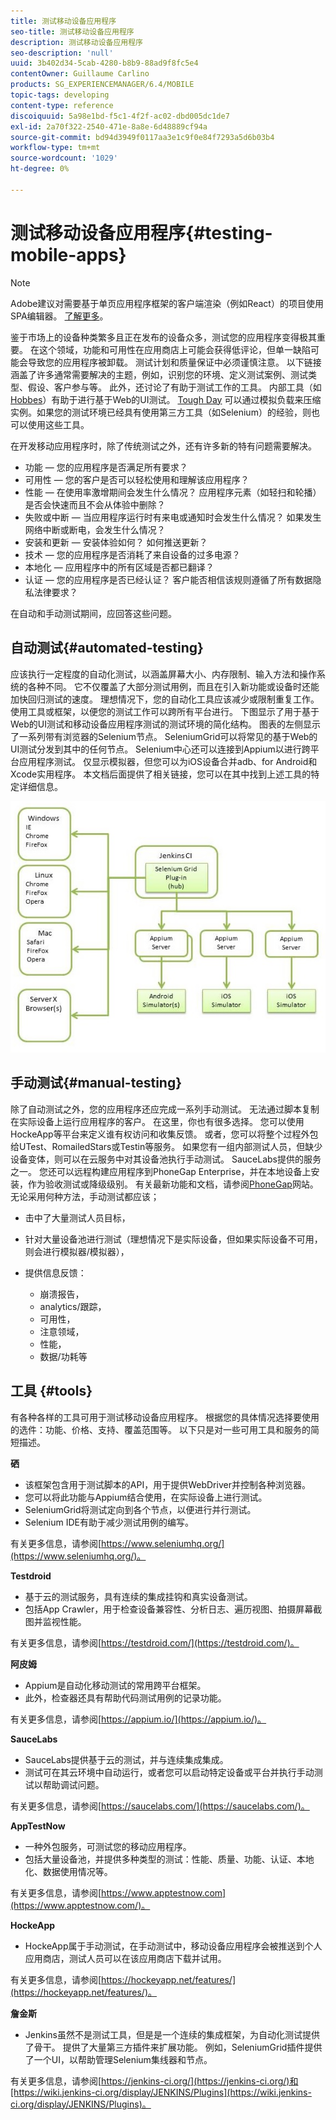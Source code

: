 ```yaml
---
title: 测试移动设备应用程序
seo-title: 测试移动设备应用程序
description: 测试移动设备应用程序
seo-description: 'null'
uuid: 3b402d34-5cab-4280-b8b9-88ad9f8fc5e4
contentOwner: Guillaume Carlino
products: SG_EXPERIENCEMANAGER/6.4/MOBILE
topic-tags: developing
content-type: reference
discoiquuid: 5a98e1bd-f5c1-4f2f-ac02-dbd005dc1de7
exl-id: 2a70f322-2540-471e-8a8e-6d48889cf94a
source-git-commit: bd94d3949f0117aa3e1c9f0e84f7293a5d6b03b4
workflow-type: tm+mt
source-wordcount: '1029'
ht-degree: 0%

---
```


# 测试移动设备应用程序{#testing-mobile-apps}

>[!NOTE]
>
>Adobe建议对需要基于单页应用程序框架的客户端渲染（例如React）的项目使用SPA编辑器。 [了解更多](/help/sites-developing/spa-overview.md)。

鉴于市场上的设备种类繁多且正在发布的设备众多，测试您的应用程序变得极其重要。 在这个领域，功能和可用性在应用商店上可能会获得低评论，但单一缺陷可能会导致您的应用程序被卸载。 测试计划和质量保证中必须谨慎注意。 以下链接涵盖了许多通常需要解决的主题，例如，识别您的环境、定义测试案例、测试类型、假设、客户参与等。 此外，还讨论了有助于测试工作的工具。 内部工具（如[Hobbes](/help/sites-developing/hobbes.md)）有助于进行基于Web的UI测试。 [Tough Day](/help/sites-developing/tough-day.md) 可以通过模拟负载来压缩实例。如果您的测试环境已经具有使用第三方工具（如Selenium）的经验，则也可以使用这些工具。

在开发移动应用程序时，除了传统测试之外，还有许多新的特有问题需要解决。

* 功能 — 您的应用程序是否满足所有要求？
* 可用性 — 您的客户是否可以轻松使用和理解该应用程序？
* 性能 — 在使用率激增期间会发生什么情况？ 应用程序元素（如轻扫和轮播）是否会快速而且不会从体验中删除？
* 失败或中断 — 当应用程序运行时有来电或通知时会发生什么情况？ 如果发生网络中断或断电，会发生什么情况？
* 安装和更新 — 安装体验如何？ 如何推送更新？
* 技术 — 您的应用程序是否消耗了来自设备的过多电源？
* 本地化 — 应用程序中的所有区域是否都已翻译？
* 认证 — 您的应用程序是否已经认证？ 客户能否相信该规则遵循了所有数据隐私法律要求？

在自动和手动测试期间，应回答这些问题。

## 自动测试{#automated-testing}

应该执行一定程度的自动化测试，以涵盖屏幕大小、内存限制、输入方法和操作系统的各种不同。 它不仅覆盖了大部分测试用例，而且在引入新功能或设备时还能加快回归测试的速度。 理想情况下，您的自动化工具应该减少或限制重复工作。 使用工具或框架，以便您的测试工作可以跨所有平台进行。 下图显示了用于基于Web的UI测试和移动设备应用程序测试的测试环境的简化结构。 图表的左侧显示了一系列带有浏览器的Selenium节点。 SeleniumGrid可以将常见的基于Web的UI测试分发到其中的任何节点。 Selenium中心还可以连接到Appium以进行跨平台应用程序测试。 仅显示模拟器，但您可以为iOS设备合并adb、for Android和Xcode实用程序。 本文档后面提供了相关链接，您可以在其中找到上述工具的特定详细信息。

![chlimage_1](assets/chlimage_1.jpeg)

## 手动测试{#manual-testing}

除了自动测试之外，您的应用程序还应完成一系列手动测试。 无法通过脚本复制在实际设备上运行应用程序的客户。 在这里，你也有很多选择。 您可以使用HockeApp等平台来定义谁有权访问和收集反馈。 或者，您可以将整个过程外包给UTest、RomailedStars或Testin等服务。 如果您有一组内部测试人员，但缺少设备变体，则可以在云服务中对其设备池执行手动测试。 SauceLabs提供的服务之一。 您还可以远程构建应用程序到PhoneGap Enterprise，并在本地设备上安装，作为验收测试或降级级别。 有关最新功能和文档，请参阅[PhoneGap](https://phonegap.com/)网站。 无论采用何种方法，手动测试都应该；

* 击中了大量测试人员目标，
* 针对大量设备池进行测试（理想情况下是实际设备，但如果实际设备不可用，则会进行模拟器/模拟器），
* 提供信息反馈：

   * 崩溃报告，
   * analytics/跟踪，
   * 可用性，
   * 注意领域，
   * 性能，
   * 数据/功耗等

## 工具 {#tools}

有各种各样的工具可用于测试移动设备应用程序。 根据您的具体情况选择要使用的选件：功能、价格、支持、覆盖范围等。 以下只是对一些可用工具和服务的简短描述。

**硒**

* 该框架包含用于测试脚本的API，用于提供WebDriver并控制各种浏览器。
* 您可以将此功能与Appium结合使用，在实际设备上进行测试。
* SeleniumGrid将测试定向到各个节点，以便进行并行测试。
* Selenium IDE有助于减少测试用例的编写。

有关更多信息，请参阅[https://www.seleniumhq.org/](https://www.seleniumhq.org/)。

**Testdroid**

* 基于云的测试服务，具有连续的集成挂钩和真实设备测试。
* 包括App Crawler，用于检查设备兼容性、分析日志、遍历视图、拍摄屏幕截图并监视性能。

有关更多信息，请参阅[https://testdroid.com/](https://testdroid.com/)。

**阿皮姆**

* Appium是自动化移动测试的常用跨平台框架。
* 此外，检查器还具有帮助代码测试用例的记录功能。

有关更多信息，请参阅[https://appium.io/](https://appium.io/)。

**SauceLabs**

* SauceLabs提供基于云的测试，并与连续集成集成。
* 测试可在其云环境中自动运行，或者您可以启动特定设备或平台并执行手动测试以帮助调试问题。

有关更多信息，请参阅[https://saucelabs.com/](https://saucelabs.com/)。

**AppTestNow**

* 一种外包服务，可测试您的移动应用程序。
* 包括大量设备池，并提供多种类型的测试：性能、质量、功能、认证、本地化、数据使用情况等。

有关更多信息，请参阅[https://www.apptestnow.com](https://www.apptestnow.com/)。

**HockeApp**

* HockeApp属于手动测试，在手动测试中，移动设备应用程序会被推送到个人应用商店，测试人员可以在该应用商店下载并试用。

有关更多信息，请参阅[https://hockeyapp.net/features/](https://hockeyapp.net/features/)。

**詹金斯**

* Jenkins虽然不是测试工具，但是是一个连续的集成框架，为自动化测试提供了骨干。 提供了大量第三方插件来扩展功能。 例如，SeleniumGrid插件提供了一个UI，以帮助管理Selenium集线器和节点。

有关更多信息，请参阅[https://jenkins-ci.org/](https://jenkins-ci.org/)和[https://wiki.jenkins-ci.org/display/JENKINS/Plugins](https://wiki.jenkins-ci.org/display/JENKINS/Plugins)。
